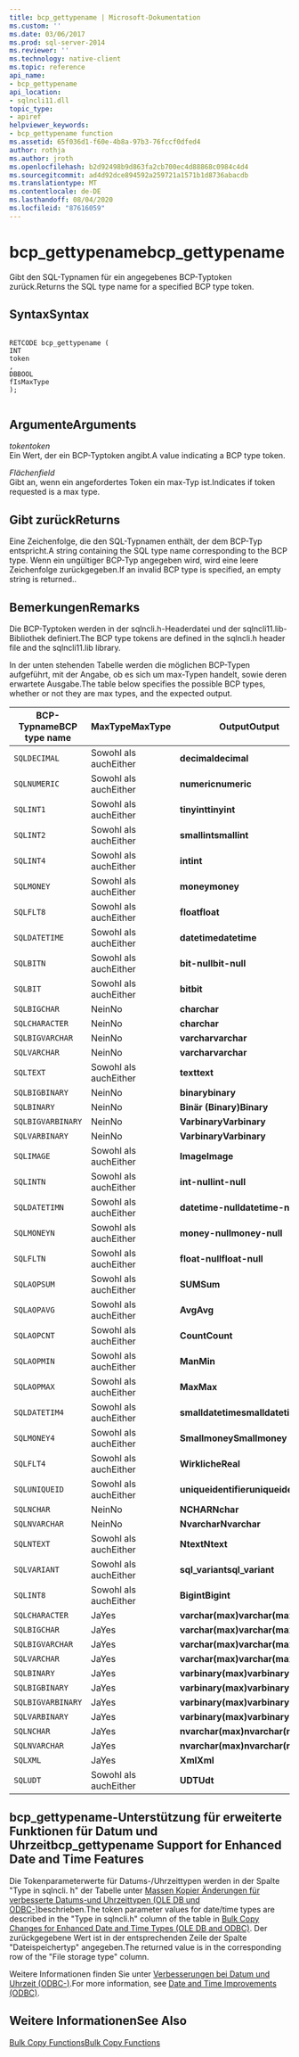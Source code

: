 ```yaml
---
title: bcp_gettypename | Microsoft-Dokumentation
ms.custom: ''
ms.date: 03/06/2017
ms.prod: sql-server-2014
ms.reviewer: ''
ms.technology: native-client
ms.topic: reference
api_name:
- bcp_gettypename
api_location:
- sqlncli11.dll
topic_type:
- apiref
helpviewer_keywords:
- bcp_gettypename function
ms.assetid: 65f036d1-f60e-4b8a-97b3-76fccf0dfed4
author: rothja
ms.author: jroth
ms.openlocfilehash: b2d92498b9d863fa2cb700ec4d88868c0984c4d4
ms.sourcegitcommit: ad4d92dce894592a259721a1571b1d8736abacdb
ms.translationtype: MT
ms.contentlocale: de-DE
ms.lasthandoff: 08/04/2020
ms.locfileid: "87616059"
---
```

# <a name="bcp_gettypename"></a><span data-ttu-id="cfdba-102">bcp_gettypename</span><span class="sxs-lookup"><span data-stu-id="cfdba-102">bcp_gettypename</span></span>
  <span data-ttu-id="cfdba-103">Gibt den SQL-Typnamen für ein angegebenes BCP-Typtoken zurück.</span><span class="sxs-lookup"><span data-stu-id="cfdba-103">Returns the SQL type name for a specified BCP type token.</span></span>  
  
## <a name="syntax"></a><span data-ttu-id="cfdba-104">Syntax</span><span class="sxs-lookup"><span data-stu-id="cfdba-104">Syntax</span></span>  
  
```  
  
RETCODE bcp_gettypename (  
INT   
token  
,  
DBBOOL   
fIsMaxType  
);  
  
```  
  
## <a name="arguments"></a><span data-ttu-id="cfdba-105">Argumente</span><span class="sxs-lookup"><span data-stu-id="cfdba-105">Arguments</span></span>  
 <span data-ttu-id="cfdba-106">*token*</span><span class="sxs-lookup"><span data-stu-id="cfdba-106">*token*</span></span>  
 <span data-ttu-id="cfdba-107">Ein Wert, der ein BCP-Typtoken angibt.</span><span class="sxs-lookup"><span data-stu-id="cfdba-107">A value indicating a BCP type token.</span></span>  
  
 <span data-ttu-id="cfdba-108">*Flächen*</span><span class="sxs-lookup"><span data-stu-id="cfdba-108">*field*</span></span>  
 <span data-ttu-id="cfdba-109">Gibt an, wenn ein angefordertes Token ein max-Typ ist.</span><span class="sxs-lookup"><span data-stu-id="cfdba-109">Indicates if token requested is a max type.</span></span>  
  
## <a name="returns"></a><span data-ttu-id="cfdba-110">Gibt zurück</span><span class="sxs-lookup"><span data-stu-id="cfdba-110">Returns</span></span>  
 <span data-ttu-id="cfdba-111">Eine Zeichenfolge, die den SQL-Typnamen enthält, der dem BCP-Typ entspricht.</span><span class="sxs-lookup"><span data-stu-id="cfdba-111">A string containing the SQL type name corresponding to the BCP type.</span></span> <span data-ttu-id="cfdba-112">Wenn ein ungültiger BCP-Typ angegeben wird, wird eine leere Zeichenfolge zurückgegeben.</span><span class="sxs-lookup"><span data-stu-id="cfdba-112">If an invalid BCP type is specified, an empty string is returned..</span></span>  
  
## <a name="remarks"></a><span data-ttu-id="cfdba-113">Bemerkungen</span><span class="sxs-lookup"><span data-stu-id="cfdba-113">Remarks</span></span>  
 <span data-ttu-id="cfdba-114">Die BCP-Typtoken werden in der sqlncli.h-Headerdatei und der sqlncli11.lib-Bibliothek definiert.</span><span class="sxs-lookup"><span data-stu-id="cfdba-114">The BCP type tokens are defined in the sqlncli.h header file and the sqlncli11.lib library.</span></span>  
  
 <span data-ttu-id="cfdba-115">In der unten stehenden Tabelle werden die möglichen BCP-Typen aufgeführt, mit der Angabe, ob es sich um max-Typen handelt, sowie deren erwartete Ausgabe.</span><span class="sxs-lookup"><span data-stu-id="cfdba-115">The table below specifies the possible BCP types, whether or not they are max types, and the expected output.</span></span>  
  
|<span data-ttu-id="cfdba-116">BCP-Typname</span><span class="sxs-lookup"><span data-stu-id="cfdba-116">BCP type name</span></span>|<span data-ttu-id="cfdba-117">MaxType</span><span class="sxs-lookup"><span data-stu-id="cfdba-117">MaxType</span></span>|<span data-ttu-id="cfdba-118">Output</span><span class="sxs-lookup"><span data-stu-id="cfdba-118">Output</span></span>|  
|-------------------|-------------|------------|  
|`SQLDECIMAL`|<span data-ttu-id="cfdba-119">Sowohl als auch</span><span class="sxs-lookup"><span data-stu-id="cfdba-119">Either</span></span>|<span data-ttu-id="cfdba-120">**decimal**</span><span class="sxs-lookup"><span data-stu-id="cfdba-120">**decimal**</span></span>|  
|`SQLNUMERIC`|<span data-ttu-id="cfdba-121">Sowohl als auch</span><span class="sxs-lookup"><span data-stu-id="cfdba-121">Either</span></span>|<span data-ttu-id="cfdba-122">**numeric**</span><span class="sxs-lookup"><span data-stu-id="cfdba-122">**numeric**</span></span>|  
|`SQLINT1`|<span data-ttu-id="cfdba-123">Sowohl als auch</span><span class="sxs-lookup"><span data-stu-id="cfdba-123">Either</span></span>|<span data-ttu-id="cfdba-124">**tinyint**</span><span class="sxs-lookup"><span data-stu-id="cfdba-124">**tinyint**</span></span>|  
|`SQLINT2`|<span data-ttu-id="cfdba-125">Sowohl als auch</span><span class="sxs-lookup"><span data-stu-id="cfdba-125">Either</span></span>|<span data-ttu-id="cfdba-126">**smallint**</span><span class="sxs-lookup"><span data-stu-id="cfdba-126">**smallint**</span></span>|  
|`SQLINT4`|<span data-ttu-id="cfdba-127">Sowohl als auch</span><span class="sxs-lookup"><span data-stu-id="cfdba-127">Either</span></span>|<span data-ttu-id="cfdba-128">**int**</span><span class="sxs-lookup"><span data-stu-id="cfdba-128">**int**</span></span>|  
|`SQLMONEY`|<span data-ttu-id="cfdba-129">Sowohl als auch</span><span class="sxs-lookup"><span data-stu-id="cfdba-129">Either</span></span>|<span data-ttu-id="cfdba-130">**money**</span><span class="sxs-lookup"><span data-stu-id="cfdba-130">**money**</span></span>|  
|`SQLFLT8`|<span data-ttu-id="cfdba-131">Sowohl als auch</span><span class="sxs-lookup"><span data-stu-id="cfdba-131">Either</span></span>|<span data-ttu-id="cfdba-132">**float**</span><span class="sxs-lookup"><span data-stu-id="cfdba-132">**float**</span></span>|  
|`SQLDATETIME`|<span data-ttu-id="cfdba-133">Sowohl als auch</span><span class="sxs-lookup"><span data-stu-id="cfdba-133">Either</span></span>|<span data-ttu-id="cfdba-134">**datetime**</span><span class="sxs-lookup"><span data-stu-id="cfdba-134">**datetime**</span></span>|  
|`SQLBITN`|<span data-ttu-id="cfdba-135">Sowohl als auch</span><span class="sxs-lookup"><span data-stu-id="cfdba-135">Either</span></span>|<span data-ttu-id="cfdba-136">**bit-null**</span><span class="sxs-lookup"><span data-stu-id="cfdba-136">**bit-null**</span></span>|  
|`SQLBIT`|<span data-ttu-id="cfdba-137">Sowohl als auch</span><span class="sxs-lookup"><span data-stu-id="cfdba-137">Either</span></span>|<span data-ttu-id="cfdba-138">**bit**</span><span class="sxs-lookup"><span data-stu-id="cfdba-138">**bit**</span></span>|  
|`SQLBIGCHAR`|<span data-ttu-id="cfdba-139">Nein</span><span class="sxs-lookup"><span data-stu-id="cfdba-139">No</span></span>|<span data-ttu-id="cfdba-140">**char**</span><span class="sxs-lookup"><span data-stu-id="cfdba-140">**char**</span></span>|  
|`SQLCHARACTER`|<span data-ttu-id="cfdba-141">Nein</span><span class="sxs-lookup"><span data-stu-id="cfdba-141">No</span></span>|<span data-ttu-id="cfdba-142">**char**</span><span class="sxs-lookup"><span data-stu-id="cfdba-142">**char**</span></span>|  
|`SQLBIGVARCHAR`|<span data-ttu-id="cfdba-143">Nein</span><span class="sxs-lookup"><span data-stu-id="cfdba-143">No</span></span>|<span data-ttu-id="cfdba-144">**varchar**</span><span class="sxs-lookup"><span data-stu-id="cfdba-144">**varchar**</span></span>|  
|`SQLVARCHAR`|<span data-ttu-id="cfdba-145">Nein</span><span class="sxs-lookup"><span data-stu-id="cfdba-145">No</span></span>|<span data-ttu-id="cfdba-146">**varchar**</span><span class="sxs-lookup"><span data-stu-id="cfdba-146">**varchar**</span></span>|  
|`SQLTEXT`|<span data-ttu-id="cfdba-147">Sowohl als auch</span><span class="sxs-lookup"><span data-stu-id="cfdba-147">Either</span></span>|<span data-ttu-id="cfdba-148">**text**</span><span class="sxs-lookup"><span data-stu-id="cfdba-148">**text**</span></span>|  
|`SQLBIGBINARY`|<span data-ttu-id="cfdba-149">Nein</span><span class="sxs-lookup"><span data-stu-id="cfdba-149">No</span></span>|<span data-ttu-id="cfdba-150">**binary**</span><span class="sxs-lookup"><span data-stu-id="cfdba-150">**binary**</span></span>|  
|`SQLBINARY`|<span data-ttu-id="cfdba-151">Nein</span><span class="sxs-lookup"><span data-stu-id="cfdba-151">No</span></span>|<span data-ttu-id="cfdba-152">**Binär (Binary)**</span><span class="sxs-lookup"><span data-stu-id="cfdba-152">**Binary**</span></span>|  
|`SQLBIGVARBINARY`|<span data-ttu-id="cfdba-153">Nein</span><span class="sxs-lookup"><span data-stu-id="cfdba-153">No</span></span>|<span data-ttu-id="cfdba-154">**Varbinary**</span><span class="sxs-lookup"><span data-stu-id="cfdba-154">**Varbinary**</span></span>|  
|`SQLVARBINARY`|<span data-ttu-id="cfdba-155">Nein</span><span class="sxs-lookup"><span data-stu-id="cfdba-155">No</span></span>|<span data-ttu-id="cfdba-156">**Varbinary**</span><span class="sxs-lookup"><span data-stu-id="cfdba-156">**Varbinary**</span></span>|  
|`SQLIMAGE`|<span data-ttu-id="cfdba-157">Sowohl als auch</span><span class="sxs-lookup"><span data-stu-id="cfdba-157">Either</span></span>|<span data-ttu-id="cfdba-158">**Image**</span><span class="sxs-lookup"><span data-stu-id="cfdba-158">**Image**</span></span>|  
|`SQLINTN`|<span data-ttu-id="cfdba-159">Sowohl als auch</span><span class="sxs-lookup"><span data-stu-id="cfdba-159">Either</span></span>|<span data-ttu-id="cfdba-160">**int-null**</span><span class="sxs-lookup"><span data-stu-id="cfdba-160">**int-null**</span></span>|  
|`SQLDATETIMN`|<span data-ttu-id="cfdba-161">Sowohl als auch</span><span class="sxs-lookup"><span data-stu-id="cfdba-161">Either</span></span>|<span data-ttu-id="cfdba-162">**datetime-null**</span><span class="sxs-lookup"><span data-stu-id="cfdba-162">**datetime-null**</span></span>|  
|`SQLMONEYN`|<span data-ttu-id="cfdba-163">Sowohl als auch</span><span class="sxs-lookup"><span data-stu-id="cfdba-163">Either</span></span>|<span data-ttu-id="cfdba-164">**money-null**</span><span class="sxs-lookup"><span data-stu-id="cfdba-164">**money-null**</span></span>|  
|`SQLFLTN`|<span data-ttu-id="cfdba-165">Sowohl als auch</span><span class="sxs-lookup"><span data-stu-id="cfdba-165">Either</span></span>|<span data-ttu-id="cfdba-166">**float-null**</span><span class="sxs-lookup"><span data-stu-id="cfdba-166">**float-null**</span></span>|  
|`SQLAOPSUM`|<span data-ttu-id="cfdba-167">Sowohl als auch</span><span class="sxs-lookup"><span data-stu-id="cfdba-167">Either</span></span>|<span data-ttu-id="cfdba-168">**SUM**</span><span class="sxs-lookup"><span data-stu-id="cfdba-168">**Sum**</span></span>|  
|`SQLAOPAVG`|<span data-ttu-id="cfdba-169">Sowohl als auch</span><span class="sxs-lookup"><span data-stu-id="cfdba-169">Either</span></span>|<span data-ttu-id="cfdba-170">**Avg**</span><span class="sxs-lookup"><span data-stu-id="cfdba-170">**Avg**</span></span>|  
|`SQLAOPCNT`|<span data-ttu-id="cfdba-171">Sowohl als auch</span><span class="sxs-lookup"><span data-stu-id="cfdba-171">Either</span></span>|<span data-ttu-id="cfdba-172">**Count**</span><span class="sxs-lookup"><span data-stu-id="cfdba-172">**Count**</span></span>|  
|`SQLAOPMIN`|<span data-ttu-id="cfdba-173">Sowohl als auch</span><span class="sxs-lookup"><span data-stu-id="cfdba-173">Either</span></span>|<span data-ttu-id="cfdba-174">**Man**</span><span class="sxs-lookup"><span data-stu-id="cfdba-174">**Min**</span></span>|  
|`SQLAOPMAX`|<span data-ttu-id="cfdba-175">Sowohl als auch</span><span class="sxs-lookup"><span data-stu-id="cfdba-175">Either</span></span>|<span data-ttu-id="cfdba-176">**Max**</span><span class="sxs-lookup"><span data-stu-id="cfdba-176">**Max**</span></span>|  
|`SQLDATETIM4`|<span data-ttu-id="cfdba-177">Sowohl als auch</span><span class="sxs-lookup"><span data-stu-id="cfdba-177">Either</span></span>|<span data-ttu-id="cfdba-178">**smalldatetime**</span><span class="sxs-lookup"><span data-stu-id="cfdba-178">**smalldatetime**</span></span>|  
|`SQLMONEY4`|<span data-ttu-id="cfdba-179">Sowohl als auch</span><span class="sxs-lookup"><span data-stu-id="cfdba-179">Either</span></span>|<span data-ttu-id="cfdba-180">**Smallmoney**</span><span class="sxs-lookup"><span data-stu-id="cfdba-180">**Smallmoney**</span></span>|  
|`SQLFLT4`|<span data-ttu-id="cfdba-181">Sowohl als auch</span><span class="sxs-lookup"><span data-stu-id="cfdba-181">Either</span></span>|<span data-ttu-id="cfdba-182">**Wirkliche**</span><span class="sxs-lookup"><span data-stu-id="cfdba-182">**Real**</span></span>|  
|`SQLUNIQUEID`|<span data-ttu-id="cfdba-183">Sowohl als auch</span><span class="sxs-lookup"><span data-stu-id="cfdba-183">Either</span></span>|<span data-ttu-id="cfdba-184">**uniqueidentifier**</span><span class="sxs-lookup"><span data-stu-id="cfdba-184">**uniqueidentifier**</span></span>|  
|`SQLNCHAR`|<span data-ttu-id="cfdba-185">Nein</span><span class="sxs-lookup"><span data-stu-id="cfdba-185">No</span></span>|<span data-ttu-id="cfdba-186">**NCHAR**</span><span class="sxs-lookup"><span data-stu-id="cfdba-186">**Nchar**</span></span>|  
|`SQLNVARCHAR`|<span data-ttu-id="cfdba-187">Nein</span><span class="sxs-lookup"><span data-stu-id="cfdba-187">No</span></span>|<span data-ttu-id="cfdba-188">**Nvarchar**</span><span class="sxs-lookup"><span data-stu-id="cfdba-188">**Nvarchar**</span></span>|  
|`SQLNTEXT`|<span data-ttu-id="cfdba-189">Sowohl als auch</span><span class="sxs-lookup"><span data-stu-id="cfdba-189">Either</span></span>|<span data-ttu-id="cfdba-190">**Ntext**</span><span class="sxs-lookup"><span data-stu-id="cfdba-190">**Ntext**</span></span>|  
|`SQLVARIANT`|<span data-ttu-id="cfdba-191">Sowohl als auch</span><span class="sxs-lookup"><span data-stu-id="cfdba-191">Either</span></span>|<span data-ttu-id="cfdba-192">**sql_variant**</span><span class="sxs-lookup"><span data-stu-id="cfdba-192">**sql_variant**</span></span>|  
|`SQLINT8`|<span data-ttu-id="cfdba-193">Sowohl als auch</span><span class="sxs-lookup"><span data-stu-id="cfdba-193">Either</span></span>|<span data-ttu-id="cfdba-194">**Bigint**</span><span class="sxs-lookup"><span data-stu-id="cfdba-194">**Bigint**</span></span>|  
|`SQLCHARACTER`|<span data-ttu-id="cfdba-195">Ja</span><span class="sxs-lookup"><span data-stu-id="cfdba-195">Yes</span></span>|<span data-ttu-id="cfdba-196">**varchar(max)**</span><span class="sxs-lookup"><span data-stu-id="cfdba-196">**varchar(max)**</span></span>|  
|`SQLBIGCHAR`|<span data-ttu-id="cfdba-197">Ja</span><span class="sxs-lookup"><span data-stu-id="cfdba-197">Yes</span></span>|<span data-ttu-id="cfdba-198">**varchar(max)**</span><span class="sxs-lookup"><span data-stu-id="cfdba-198">**varchar(max)**</span></span>|  
|`SQLBIGVARCHAR`|<span data-ttu-id="cfdba-199">Ja</span><span class="sxs-lookup"><span data-stu-id="cfdba-199">Yes</span></span>|<span data-ttu-id="cfdba-200">**varchar(max)**</span><span class="sxs-lookup"><span data-stu-id="cfdba-200">**varchar(max)**</span></span>|  
|`SQLVARCHAR`|<span data-ttu-id="cfdba-201">Ja</span><span class="sxs-lookup"><span data-stu-id="cfdba-201">Yes</span></span>|<span data-ttu-id="cfdba-202">**varchar(max)**</span><span class="sxs-lookup"><span data-stu-id="cfdba-202">**varchar(max)**</span></span>|  
|`SQLBINARY`|<span data-ttu-id="cfdba-203">Ja</span><span class="sxs-lookup"><span data-stu-id="cfdba-203">Yes</span></span>|<span data-ttu-id="cfdba-204">**varbinary(max)**</span><span class="sxs-lookup"><span data-stu-id="cfdba-204">**varbinary(max)**</span></span>|  
|`SQLBIGBINARY`|<span data-ttu-id="cfdba-205">Ja</span><span class="sxs-lookup"><span data-stu-id="cfdba-205">Yes</span></span>|<span data-ttu-id="cfdba-206">**varbinary(max)**</span><span class="sxs-lookup"><span data-stu-id="cfdba-206">**varbinary(max)**</span></span>|  
|`SQLBIGVARBINARY`|<span data-ttu-id="cfdba-207">Ja</span><span class="sxs-lookup"><span data-stu-id="cfdba-207">Yes</span></span>|<span data-ttu-id="cfdba-208">**varbinary(max)**</span><span class="sxs-lookup"><span data-stu-id="cfdba-208">**varbinary(max)**</span></span>|  
|`SQLVARBINARY`|<span data-ttu-id="cfdba-209">Ja</span><span class="sxs-lookup"><span data-stu-id="cfdba-209">Yes</span></span>|<span data-ttu-id="cfdba-210">**varbinary(max)**</span><span class="sxs-lookup"><span data-stu-id="cfdba-210">**varbinary(max)**</span></span>|  
|`SQLNCHAR`|<span data-ttu-id="cfdba-211">Ja</span><span class="sxs-lookup"><span data-stu-id="cfdba-211">Yes</span></span>|<span data-ttu-id="cfdba-212">**nvarchar(max)**</span><span class="sxs-lookup"><span data-stu-id="cfdba-212">**nvarchar(max)**</span></span>|  
|`SQLNVARCHAR`|<span data-ttu-id="cfdba-213">Ja</span><span class="sxs-lookup"><span data-stu-id="cfdba-213">Yes</span></span>|<span data-ttu-id="cfdba-214">**nvarchar(max)**</span><span class="sxs-lookup"><span data-stu-id="cfdba-214">**nvarchar(max)**</span></span>|  
|`SQLXML`|<span data-ttu-id="cfdba-215">Ja</span><span class="sxs-lookup"><span data-stu-id="cfdba-215">Yes</span></span>|<span data-ttu-id="cfdba-216">**Xml**</span><span class="sxs-lookup"><span data-stu-id="cfdba-216">**Xml**</span></span>|  
|`SQLUDT`|<span data-ttu-id="cfdba-217">Sowohl als auch</span><span class="sxs-lookup"><span data-stu-id="cfdba-217">Either</span></span>|<span data-ttu-id="cfdba-218">**UDT**</span><span class="sxs-lookup"><span data-stu-id="cfdba-218">**Udt**</span></span>|  
  
## <a name="bcp_gettypename-support-for-enhanced-date-and-time-features"></a><span data-ttu-id="cfdba-219">bcp_gettypename-Unterstützung für erweiterte Funktionen für Datum und Uhrzeit</span><span class="sxs-lookup"><span data-stu-id="cfdba-219">bcp_gettypename Support for Enhanced Date and Time Features</span></span>  
 <span data-ttu-id="cfdba-220">Die Tokenparameterwerte für Datums-/Uhrzeittypen werden in der Spalte "Type in sqlncli. h" der Tabelle unter [Massen Kopier Änderungen für verbesserte Datums-und Uhrzeittypen &#40;OLE DB und ODBC-&#41;](../native-client-odbc-date-time/bulk-copy-changes-for-enhanced-date-and-time-types-ole-db-and-odbc.md)beschrieben.</span><span class="sxs-lookup"><span data-stu-id="cfdba-220">The token parameter values for date/time types are described in the "Type in sqlncli.h" column of the table in [Bulk Copy Changes for Enhanced Date and Time Types &#40;OLE DB and ODBC&#41;](../native-client-odbc-date-time/bulk-copy-changes-for-enhanced-date-and-time-types-ole-db-and-odbc.md).</span></span> <span data-ttu-id="cfdba-221">Der zurückgegebene Wert ist in der entsprechenden Zeile der Spalte "Dateispeichertyp" angegeben.</span><span class="sxs-lookup"><span data-stu-id="cfdba-221">The returned value is in the corresponding row of the "File storage type" column.</span></span>  
  
 <span data-ttu-id="cfdba-222">Weitere Informationen finden Sie unter [Verbesserungen bei Datum und Uhrzeit &#40;ODBC-&#41;](../native-client-odbc-date-time/date-and-time-improvements-odbc.md).</span><span class="sxs-lookup"><span data-stu-id="cfdba-222">For more information, see [Date and Time Improvements &#40;ODBC&#41;](../native-client-odbc-date-time/date-and-time-improvements-odbc.md).</span></span>  
  
## <a name="see-also"></a><span data-ttu-id="cfdba-223">Weitere Informationen</span><span class="sxs-lookup"><span data-stu-id="cfdba-223">See Also</span></span>  
 [<span data-ttu-id="cfdba-224">Bulk Copy Functions</span><span class="sxs-lookup"><span data-stu-id="cfdba-224">Bulk Copy Functions</span></span>](sql-server-driver-extensions-bulk-copy-functions.md)  
  
  
